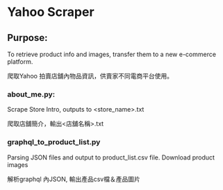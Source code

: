 # Yahoo Scraper 
## Purpose:
To retrieve product info and images, transfer them to a new e-commerce platform.

爬取Yahoo 拍賣店舖內物品資訊，供賣家不同電商平台使用。

### about_me.py:
Scrape Store Intro, outputs to <store_name>.txt

爬取店舖簡介，輸出<店舖名稱>.txt

### graphql_to_product_list.py
Parsing JSON files and output to product_list.csv file. Download product images

解析graphql 內JSON, 輸出產品csv檔＆產品圖片
